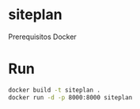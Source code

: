 # siteplan

Prerequisitos 
Docker

# Run 


  ```bash
docker build -t siteplan .
docker run -d -p 8000:8000 siteplan 
```  
